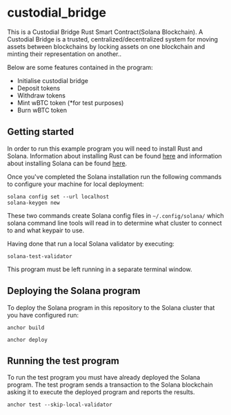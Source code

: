 # custodial_bridge

This is a Custodial Bridge Rust Smart Contract(Solana Blockchain).
A Custodial Bridge is a trusted, centralized/decentralized system for moving assets between blockchains by locking assets on one blockchain and minting their representation on another..

Below are some features contained in the program:

- Initialise custodial bridge
- Deposit tokens
- Withdraw tokens
- Mint wBTC token (*for test purposes)
- Burn wBTC token

## Getting started

In order to run this example program you will need to install Rust and
Solana. Information about installing Rust can be found
[here](https://rustup.rs/) and information about installing Solana can
be found [here](https://docs.solana.com/cli/install-solana-cli-tools).

Once you've completed the Solana installation run the following
commands to configure your machine for local deployment:

```
solana config set --url localhost
solana-keygen new
```

These two commands create Solana config files in `~/.config/solana/`
which solana command line tools will read in to determine what cluster
to connect to and what keypair to use.

Having done that run a local Solana validator by executing:

```
solana-test-validator
```

This program must be left running in a separate terminal window.

## Deploying the Solana program

To deploy the Solana program in this repository to the Solana cluster
that you have configured run:

```
anchor build
```

```
anchor deploy
```

## Running the test program

To run the test program you must have already deployed the Solana
program. The test program sends a transaction to the Solana
blockchain asking it to execute the deployed program and reports the
results.

```
anchor test --skip-local-validator
```
